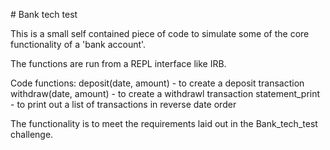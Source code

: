 # Bank tech test

This is a small self contained piece of code to simulate some of the core
functionality of a 'bank account'.

The functions are run from a REPL interface like IRB.

Code functions:
deposit(date, amount) - to create a deposit transaction
withdraw(date, amount) - to create a withdrawl transaction
statement_print - to print out a list of transactions in reverse date order

The functionality is to meet the requirements laid out in the Bank_tech_test challenge.
